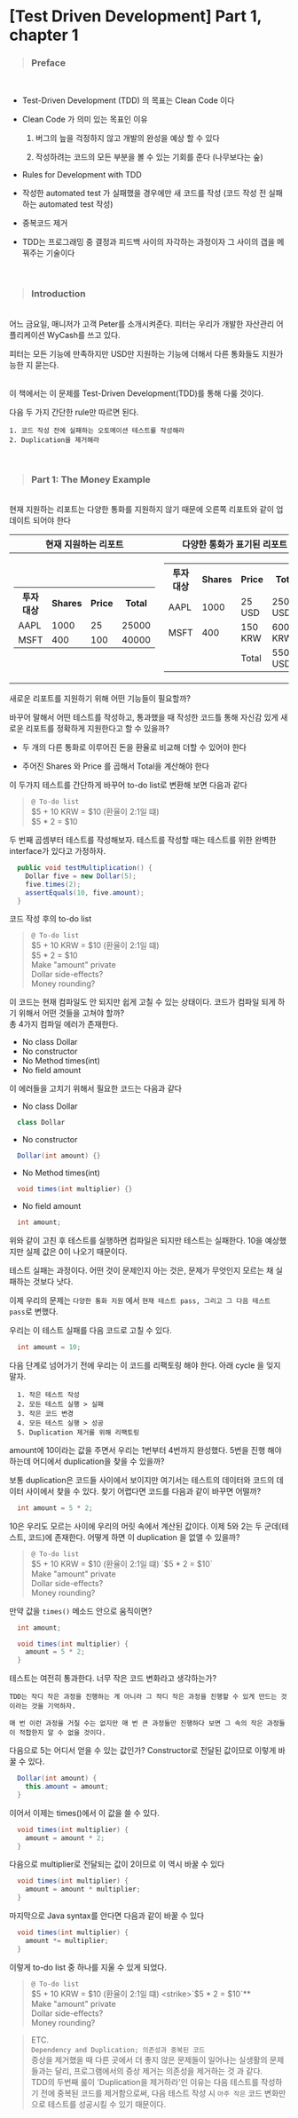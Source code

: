 # [Test Driven Development] Part 1, chapter 1

> ### Preface
<br/>

- Test-Driven Development (TDD) 의 목표는 Clean Code 이다

- Clean Code 가 의미 있는 목표인 이유

  1. 버그의 늪을 걱정하지 않고 개발의 완성을 예상 할 수 있다

  2. 작성하려는 코드의 모든 부분을 볼 수 있는 기회를 준다 (나무보다는 숲)

- Rules for Development with TDD

- 작성한 automated test 가 실패했을 경우에만 새 코드를 작성 (코드 작성 전 실패하는 automated test 작성)

- 중복코드 제거

- TDD는 프로그래밍 중 결정과 피드백 사이의 자각하는 과정이자 그 사이의 갭을 메꿔주는 기술이다

<br/>

> ### Introduction
\
어느 금요일, 매니저가 고객 Peter를 소개시켜준다. 피터는 우리가 개발한 자산관리 어플리케이션 WyCash를 쓰고 있다.  

피터는 모든 기능에 만족하지만 USD만 지원하는 기능에 더해서 다른 통화들도 지원가능한 지 묻는다.

\
이 책에서는 이 문제를 Test-Driven Development(TDD)를 통해 다룰 것이다.  

다음 두 가지 간단한 rule만 따르면 된다.

`1. 코드 작성 전에 실패하는 오토메이션 테스트를 작성해라`  
`2. Duplication을 제거해라`


<br/>

> ### Part 1: The Money Example   
\
현재 지원하는 리포트는 다양한 통화를 지원하지 않기 때문에 오른쪽 리포트와 같이 업데이트 되어야 한다

|현재 지원하는 리포트|다양한 통화가 표기된 리포트| 환전율
|:--:|:--:|:--:|
|<table><tr><th>투자 대상</th><th>Shares</th><th>Price</th><th>Total</th></tr><tr><td>AAPL</td><td>1000</td><td>25</td><td>25000</td></tr><tr><td>MSFT</td><td>400</td><td>100</td><td>40000</td></tr></table>|<table> <tr><th>투자 대상</th><th>Shares</th><th>Price</th><th>Total</th></tr><tr><td>AAPL</td><td>1000</td><td>25 USD</td><td>25000 USD</td></tr><tr><td>MSFT</td><td>400</td><td>150 KRW</td><td>60000 KRW</td></tr><tr><td></td><td></td><td>Total</td><td>55000 USD</td></tr></table>|<table> <tr><th>From</th><th>To</th><th>Rate</th></tr><tr><td>KRW</td><td>USD</td><td>1.5</td></tr></table>|  

새로운 리포트를 지원하기 위해 어떤 기능들이 필요할까?

바꾸어 말해서 어떤 테스트를 작성하고, 통과했을 때 작성한 코드틀 통해 자신감 있게 새로운 리포트를 정확하게 지원한다고 할 수 있을까?  

- 두 개의 다른 통화로 이루어진 돈을 환율로 비교해 더할 수 있어야 한다

- 주어진 Shares 와 Price 를 곱해서 Total을 계산해야 한다

이 두가지 테스트를 간단하게 바꾸어 to-do list로 변환해 보면 다음과 같다

>`@ To-do list `   
>$5 + 10 KRW = $10 (환율이 2:1일 떄)  
>$5 * 2 = $10

두 번째 곱셈부터 테스트를 작성해보자. 테스트를 작성할 때는 테스트를 위한 완벽한 interface가 있다고 가정하자.

```Java
  public void testMultiplication() {
    Dollar five = new Dollar(5);
    five.times(2);
    assertEquals(10, five.amount);
  }
```

코드 작성 후의 to-do list

>`@ To-do list `   
> $5 + 10 KRW = $10 (환율이 2:1일 떄)  
> $5 * 2 = $10  
> Make "amount" private  
> Dollar side-effects?  
> Money rounding?


이 코드는 현재 컴파일도 안 되지만 쉽게 고칠 수 있는 상태이다. 코드가 컴파일 되게 하기 위해서 어떤 것들을 고쳐야 할까?  
총 4가지 컴파일 에러가 존재한다.
  - No class Dollar
  - No constructor
  - No Method times(int)
  - No field amount

이 에러들을 고치기 위해서 필요한 코드는 다음과 같다
  - No class Dollar
  ```Java
    class Dollar
  ```
  - No constructor 
  ```Java
    Dollar(int amount) {}
  ```
  - No Method times(int)
  ```Java
    void times(int multiplier) {}
  ```
  - No field amount
  ```Java
    int amount;
  ```

위와 같이 고친 후 테스트를 실행하면 컴파일은 되지만 테스트는 실패한다. 10을 예상했지만 실제 값은 0이 나오기 때문이다.  

테스트 실패는 과정이다. 어떤 것이 문제인지 아는 것은, 문제가 무엇인지 모르는 채 실패하는 것보다 낫다.  

이제 우리의 문제는 `다양한 통화 지원` 에서 `현재 테스트 pass, 그리고 그 다음 테스트 pass`로 변했다.

우리는 이 테스트 실패를 다음 코드로 고칠 수 있다.

```Java
  int amount = 10;
```

다음 단계로 넘어가기 전에 우리는 이 코드를 리팩토링 해야 한다. 아래 cycle 을 잊지 말자.
```
  1. 작은 테스트 작성
  2. 모든 테스트 실행 > 실패
  3. 작은 코드 변경
  4. 모든 테스트 실행 > 성공
  5. Duplication 제거를 위해 리팩토링 
```

amount에 10이라는 값을 주면서 우리는 1번부터 4번까지 완성했다. 5번을 진행 해야 하는데 어디에서 duplication을 찾을 수 있을까?  

보통 duplication은 코드들 사이에서 보이지만 여기서는 테스트의 데이터와 코드의 데이터 사이에서 찾을 수 있다. 찾기 어렵다면 코드를 다음과 같이 바꾸면 어떨까?

```Java
  int amount = 5 * 2;
```
10은 우리도 모르는 사이에 우리의 머릿 속에서 계산된 값이다. 이제 5와 2는 두 군데(테스트, 코드)에 존재한다. 어떻게 하면 이 duplication 을 없앨 수 있을까?

>`@ To-do list `   
> $5 + 10 KRW = $10 (환율이 2:1일 떄)  
> `$5 * 2 = $10`  
> Make "amount" private  
> Dollar side-effects?  
> Money rounding?

만약 값을 `times()` 메소드 안으로 움직이면?

```Java
  int amount;

  void times(int multiplier) {
    amount = 5 * 2;
  }
```

테스트는 여전히 통과한다. 너무 작은 코드 변화라고 생각하는가?  

`TDD는 작디 작은 과정을 진행하는 게 아니라 그 작디 작은 과정을 진행할 수 있게 만드는 것이라는 것을 기억하자.   `

`매 번 이런 과정을 거칠 수는 없지만 매 번 큰 과정들만 진행하다 보면 그 속의 작은 과정들이 적합한지 알 수 없을 것이다.`

다음으로 5는 어디서 얻을 수 있는 값인가? Constructor로 전달된 값이므로 이렇게 바꿀 수 있다.

```Java
  Dollar(int amount) {
    this.amount = amount;
  }
```

이어서 이제는 times()에서 이 값을 쓸 수 있다.
```Java
  void times(int multiplier) {
    amount = amount * 2;
  }
```

다음으로 multiplier로 전달되는 값이 2이므로 이 역시 바꿀 수 있다
```Java
  void times(int multiplier) {
    amount = amount * multiplier;
  }
```

마지막으로 Java syntax를 안다면 다음과 같이 바꿀 수 있다
```Java
  void times(int multiplier) {
    amount *= multiplier;
  }
```

이렇게 to-do list 중 하나를 지울 수 있게 되었다.


>`@ To-do list `   
> $5 + 10 KRW = $10 (환율이 2:1일 떄)  
> <strike>`$5 * 2 = $10`**</strike>  
> Make "amount" private  
> Dollar side-effects?  
> Money rounding?

> ETC.  
> `Dependency and Duplication; 의존성과 중복된 코드`   
> 증상을 제거했을 때 다른 곳에서 더 좋지 않은 문제들이 일어나는 실생활의 문제들과는 달리, 프로그램에서의 증상 제거는 의존성을 제거하는 것 과 같다.  
> TDD의 두번째 룰이 'Duplication을 제거하라'인 이유는 다음 테스트를 작성하기 전에 중복된 코드를 제거함으로써, 다음 테스트 작성 시 `아주 작은` 코드 변화만으로 테스트를 성공시킬 수 있기 때문이다.
